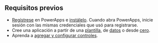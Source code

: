 ## <a name="prerequisites"></a>Requisitos previos
* [Regístrese](../signup-for-powerapps.md) en PowerApps e [instálelo](http://aka.ms/powerappsinstall). Cuando abra PowerApps, inicie sesión con las mismas credenciales que usó para registrarse.
* Cree una aplicación a partir de una [plantilla](../get-started-test-drive.md), de [datos](../get-started-create-from-data.md) o desde [cero](../get-started-create-from-blank.md).
* Aprenda a [agregar y configurar controles](../add-configure-controls.md).

